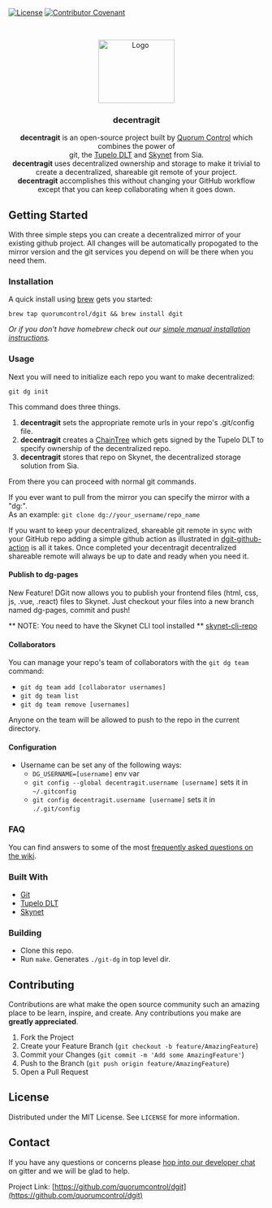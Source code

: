
[![License](http://img.shields.io/:license-mit-blue.svg?style=flat-square)](http://badges.mit-license.org)
[![Contributor Covenant](https://img.shields.io/badge/Contributor%20Covenant-v2.0%20adopted-ff69b4.svg)](CODE_OF_CONDUCT.md)

<!-- PROJECT LOGO -->
<br />
<p align="center">
  <a href="https://github.com/quorumcontrol/dgit">
    <img src="dgit-black.png" alt="Logo" width="150" height="125">
  </a>

  <h3 align="center">decentragit</h3>

  <p align="center">
    <b>decentragit</b> is an open-source project built by <a href="https://www.tupelo.org/">Quorum Control</a> which combines
    the power of <br>git, the <a href="https://docs.tupelo.org/">Tupelo DLT</a> and <a href="https://siasky.net/">Skynet</a> from Sia.  <br>
    <b>decentragit</b> uses decentralized ownership and storage to make it trivial to
    create a decentralized, shareable git remote of your project.<br>
    <b>decentragit</b> accomplishes this without changing your GitHub workflow except that you can keep collaborating when it goes down.<br>
  </p>
</p>

<!-- GETTING STARTED -->
## Getting Started
With three simple steps you can create a decentralized mirror of your existing github project.
All changes will be automatically propogated to the mirror version and the git services you depend on will be there when you need them.

### Installation
A quick install using [brew](https://brew.sh/) gets you started: 
```
brew tap quorumcontrol/dgit && brew install dgit
```
*Or if you don't have homebrew check out our [simple manual installation instructions](https://github.com/quorumcontrol/dgit/wiki/dgit-Install-without-Homebrew).*

### Usage
Next you will need to initialize each repo you want to make decentralized:
```
git dg init
```

This command does three things.<br>
1. <b>decentragit</b> sets the appropriate remote urls in your repo's .git/config file.<br>
2. <b>decentragit</b> creates a [ChainTree](https://docs.tupelo.org/docs/chaintree.html) which gets signed by the Tupelo DLT to specify ownership of the decentralized repo.<br>
3. <b>decentragit</b> stores that repo on Skynet, the decentralized storage solution from Sia. 

From there you can proceed with normal git commands.<br>

If you ever want to pull from the mirror you can specify the mirror with a "dg:".<br>
As an example:
`git clone dg://your_username/repo_name`
<br>

If you want to keep your decentralized, shareable git remote in sync with your GitHub repo adding
a simple github action as illustrated in [dgit-github-action](https://github.com/quorumcontrol/dgit-github-action) is all it takes.  Once completed your decentragit decentralized shareable remote will always be up to date and ready when you need it.<br>

#### Publish to dg-pages
New Feature! DGit now allows you to publish your frontend files (html, css, js, .vue, .react) files to Skynet.
Just checkout your files into a new branch named dg-pages, commit and push!

** NOTE: You need to have the Skynet CLI tool installed ** [skynet-cli-repo](https://github.com/NebulousLabs/skynet-cli)

#### Collaborators

You can manage your repo's team of collaborators with the `git dg team` command:

* `git dg team add [collaborator usernames]`
* `git dg team list`
* `git dg team remove [usernames]`

Anyone on the team will be allowed to push to the repo in the current directory.

#### Configuration

- Username can be set any of the following ways:
  - `DG_USERNAME=[username]` env var
  - `git config --global decentragit.username [username]` sets it in `~/.gitconfig`
  - `git config decentragit.username [username]` sets it in `./.git/config`

### FAQ

You can find answers to some of the most [frequently asked questions on the wiki](https://github.com/quorumcontrol/dgit/wiki/Frequently-Asked-Questions).

### Built With

* [Git](https://git-scm.com/)
* [Tupelo DLT](https://docs.tupelo.org/)
* [Skynet](https://siasky.net/)

### Building
- Clone this repo.
- Run `make`. Generates `./git-dg` in top level dir.

<!-- CONTRIBUTING -->
## Contributing

Contributions are what make the open source community such an amazing place to be learn, inspire, and create. Any contributions you make are **greatly appreciated**.

1. Fork the Project
2. Create your Feature Branch (`git checkout -b feature/AmazingFeature`)
3. Commit your Changes (`git commit -m 'Add some AmazingFeature'`)
4. Push to the Branch (`git push origin feature/AmazingFeature`)
5. Open a Pull Request

<!-- LICENSE -->
## License

Distributed under the MIT License. See `LICENSE` for more information.

<!-- CONTACT -->
## Contact

If you have any questions or concerns please [hop into our developer chat](https://gitter.im/quorumcontrol-dgit/community) 
on gitter and we will be glad to help. 

Project Link: [https://github.com/quorumcontrol/dgit](https://github.com/quorumcontrol/dgit)
